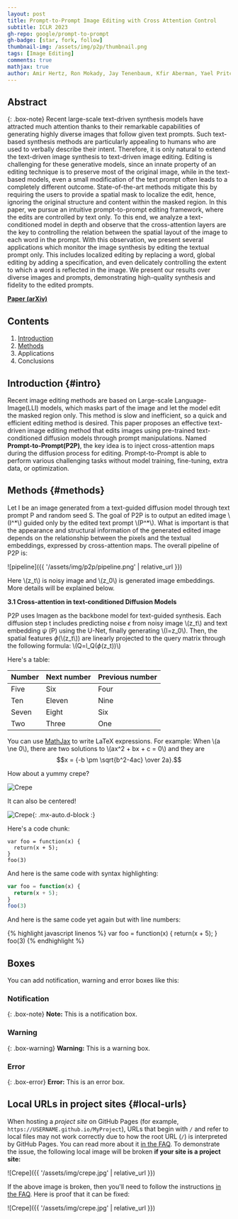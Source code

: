 ```yaml
---
layout: post
title: Prompt-to-Prompt Image Editing with Cross Attention Control
subtitle: ICLR 2023
gh-repo: google/prompt-to-prompt
gh-badge: [star, fork, follow]
thumbnail-img: /assets/img/p2p/thumbnail.png
tags: [Image Editing]
comments: true
mathjax: true
author: Amir Hertz, Ron Mokady, Jay Tenenbaum, Kfir Aberman, Yael Pritch, Daniel Cohen-Or
---
```


## Abstract

{: .box-note}
Recent large-scale text-driven synthesis models have attracted much attention thanks to their remarkable capabilities of generating highly diverse images that follow given text prompts. Such text-based synthesis methods are particularly appealing to humans who are used to verbally describe their intent. Therefore, it is only natural to extend the text-driven image synthesis to text-driven image editing. Editing is challenging for these generative models, since an innate property of an editing technique is to preserve most of the original image, while in the text-based models, even a small modification of the text prompt often leads to a completely different outcome. State-of-the-art methods mitigate this by requiring the users to provide a spatial mask to localize the edit, hence, ignoring the original structure and content within the masked region. In this paper, we pursue an intuitive prompt-to-prompt editing framework, where the edits are controlled by text only. To this end, we analyze a text-conditioned model in depth and observe that the cross-attention layers are the key to controlling the relation between the spatial layout of the image to each word in the prompt. With this observation, we present several applications which monitor the image synthesis by editing the textual prompt only. This includes localized editing by replacing a word, global editing by adding a specification, and even delicately controlling the extent to which a word is reflected in the image. We present our results over diverse images and prompts, demonstrating high-quality synthesis and fidelity to the edited prompts.

**[Paper (arXiv)](https://arxiv.org/abs/2208.01626)**

## Contents

1. [Introduction](#intro)
2. [Methods](#methods)
3. Applications
4. Conclusions

## Introduction {#intro}

Recent image editing methods are based on Large-scale Language-Image(LLI) models, which masks part of the image and let the model edit the masked region only. This method is slow and inefficient, so a quick and efficient editing method is desired. This paper proposes an effective text-driven image editing method that edits images using pre-trained text-conditioned diffusion models through prompt manipulations. Named **Prompt-to-Prompt(P2P)**, the key idea is to inject cross-attention maps during the diffusion process for editing. Prompt-to-Prompt is able to perform various challenging tasks without model training, fine-tuning, extra data, or optimization.

## Methods {#methods}

Let I be an image generated from a text-guided diffusion model through text prompt P and random seed S. The goal of P2P is to output an edited image \\(I^\*\\) guided only by the edited text prompt \\(P^*\\). What is important is that the appearance and structural information of the generated edited image depends on the relationship between the pixels and the textual embeddings, expressed by cross-attention maps. The overall pipeline of P2P is: 

![pipeline]({{ '/assets/img/p2p/pipeline.png' | relative_url }})

Here \\(z_t\\) is noisy image and \\(z_0\\) is generated image embeddings. More details will be explained below.

**3.1 Cross-attention in text-conditioned Diffusion Models**

P2P uses Imagen as the backbone model for text-guided synthesis. Each diffusion step t includes predicting noise $\epsilon$ from noisy image \\(z_t\\) and text embedding $\psi$ (P) using the U-Net, finally generating \\(I=z_0\\). Then, the spatial features $\phi$(\\(z_t\\)) are linearly projected to the query matrix through the following formula: \\(Q=l_Q($\phi$(z_t))\\) 

Here's a table:

| Number | Next number | Previous number |
| :------ |:--- | :--- |
| Five | Six | Four |
| Ten | Eleven | Nine |
| Seven | Eight | Six |
| Two | Three | One |

You can use [MathJax](https://www.mathjax.org/) to write LaTeX expressions. For example:
When \\(a \ne 0\\), there are two solutions to \\(ax^2 + bx + c = 0\\) and they are $$x = {-b \pm \sqrt{b^2-4ac} \over 2a}.$$

How about a yummy crepe?

![Crepe](https://beautifuljekyll.com/assets/img/crepe.jpg)

It can also be centered!

![Crepe](https://beautifuljekyll.com/assets/img/crepe.jpg){: .mx-auto.d-block :}

Here's a code chunk:

~~~
var foo = function(x) {
  return(x + 5);
}
foo(3)
~~~

And here is the same code with syntax highlighting:

```javascript
var foo = function(x) {
  return(x + 5);
}
foo(3)
```

And here is the same code yet again but with line numbers:

{% highlight javascript linenos %}
var foo = function(x) {
  return(x + 5);
}
foo(3)
{% endhighlight %}

## Boxes
You can add notification, warning and error boxes like this:

### Notification

{: .box-note}
**Note:** This is a notification box.

### Warning

{: .box-warning}
**Warning:** This is a warning box.

### Error

{: .box-error}
**Error:** This is an error box.

## Local URLs in project sites {#local-urls}

When hosting a *project site* on GitHub Pages (for example, `https://USERNAME.github.io/MyProject`), URLs that begin with `/` and refer to local files may not work correctly due to how the root URL (`/`) is interpreted by GitHub Pages. You can read more about it [in the FAQ](https://beautifuljekyll.com/faq/#links-in-project-page). To demonstrate the issue, the following local image will be broken **if your site is a project site:**

![Crepe]({{ '/assets/img/crepe.jpg' | relative_url }})

If the above image is broken, then you'll need to follow the instructions [in the FAQ](https://beautifuljekyll.com/faq/#links-in-project-page). Here is proof that it can be fixed:

![Crepe]({{ '/assets/img/crepe.jpg' | relative_url }})
